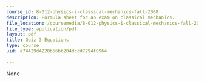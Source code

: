 ```yaml
---
course_id: 8-012-physics-i-classical-mechanics-fall-2008
description: Formula sheet for an exam on classical mechanics.
file_location: /coursemedia/8-012-physics-i-classical-mechanics-fall-2008/a74429d4220b56bb204dccd7294f0964_e3equations.pdf
file_type: application/pdf
layout: pdf
title: Quiz 3 Equations
type: course
uid: a74429d4220b56bb204dccd7294f0964

---
```

None